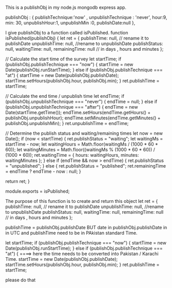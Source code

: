 This is a publishObj in my node.js mongodb express app.

  publishObj : {
            publishTechnique:'now' , 
            unpublishTechnique : 'never',
            hour:9, 
            min: 30, 
            unpublishHour:1,
            unpublishMin :0,
            publishDate:null
            },

I give publishObj to a function called isPublished.
function isPublished(publishObj) {
  let ret = {
    publishTime: null, // rename it to publishDate
    unpublishTime: null, //rename to unpublishDate
    publishStatus: null, 
    waitingTime: null, 
    remainingTime: null // in days , hours and minutes
  };

  // Calculate the start time of the survey
  let startTime;
  if (publishObj.publishTechnique === "now") {
    startTime = new Date(publishObj.runStartTime);
  } else if (publishObj.publishTechnique === "at") {
    startTime = new Date(publishObj.publishDate);
    startTime.setHours(publishObj.hour, publishObj.min);
  }
  ret.publishTime = startTime;

  // Calculate the end time / unpublish time
  let endTime;
  if (publishObj.unpublishTechnique === "never") {
    endTime = null;
  } else if (publishObj.unpublishTechnique === "after") {
    endTime = new Date(startTime.getTime());
    endTime.setHours(endTime.getHours() + publishObj.unpublishHour);
    endTime.setMinutes(endTime.getMinutes() + publishObj.unpublishMin);
  }
  ret.unpublishTime = endTime;

  // Determine the publish status and waiting/remaining times
  let now = new Date();
  if (now < startTime) {
    ret.publishStatus = "waiting";
    let waitingMs = startTime - now;
    let waitingHours = Math.floor(waitingMs / (1000 * 60 * 60));
    let waitingMinutes = Math.floor((waitingMs % (1000 * 60 * 60)) / (1000 * 60));
    ret.waitingTime = { hours: waitingHours, minutes: waitingMinutes };
  } else if (endTime && now > endTime) {
    ret.publishStatus = "unpublished";
  } else {
    ret.publishStatus = "published";
    ret.remainingTime = endTime ? endTime - now : null;
  }
 
  return ret;
}

module.exports = isPublished;


The purpose of this function is to create and return this object
let ret = {
    publishTime: null, // rename it to publishDate
    unpublishTime: null, //rename to unpublishDate
    publishStatus: null, 
    waitingTime: null, 
    remainingTime: null // in days , hours and minutes
  };

   publishTime =   publishObj.publishDate  BUT date in publishObj.publishDate in in UTC and publishTime  need to be in PAkistan standard Time. 

   let startTime;
  if (publishObj.publishTechnique === "now") {
    startTime = new Date(publishObj.runStartTime);
  } else if (publishObj.publishTechnique === "at") {
  ====> here the time needs to be converted into Pakistan / Karachi Time.
    startTime = new Date(publishObj.publishDate);
    startTime.setHours(publishObj.hour, publishObj.min);
  }
  ret.publishTime = startTime;

  please do that